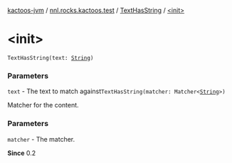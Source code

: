[kactoos-jvm](../../index.md) / [nnl.rocks.kactoos.test](../index.md) / [TextHasString](index.md) / [&lt;init&gt;](./-init-.md)

# &lt;init&gt;

`TextHasString(text: `[`String`](https://kotlinlang.org/api/latest/jvm/stdlib/kotlin/-string/index.html)`)`

### Parameters

`text` - The text to match against`TextHasString(matcher: Matcher<`[`String`](https://kotlinlang.org/api/latest/jvm/stdlib/kotlin/-string/index.html)`>)`

Matcher for the content.

### Parameters

`matcher` - The matcher.

**Since**
0.2

